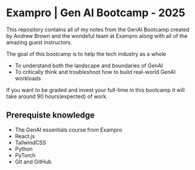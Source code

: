 # Exampro | Gen AI Bootcamp - 2025

This repository contains all of my notes from the GenAI Bootcamp created by Andrew Brown and the wondeful team at Exampro along with all of the amazing guest instructors.

The goal of this bootcamp is to help the tech industry as a whole

- To understand both the landscape and boundaries of GenAI
- To critically think and troubleshoot how to build real-world GenAI workloads

If you want to be graded and invest your full-time in this bootcamp it will take around 90 hours(expected) of work.

## Prerequiste knowledge

- The GenAI essentials course from Exampro
- React.js
- TailwindCSS
- Python
- PyTorch
- Git and GitHub
